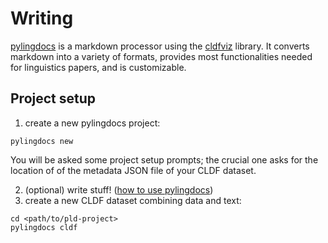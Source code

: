 # Writing

[pylingdocs](https://fl.mt/pylingdocs) is a markdown processor using the [cldfviz](https://github.com/cldf/cldfviz/blob/main/docs/text.md) library.
It converts markdown into a variety of formats, provides most functionalities needed for linguistics papers, and is customizable.

## Project setup
1. create a new pylingdocs project:
```shell
pylingdocs new
```
You will be asked some project setup prompts; the crucial one asks for the location of of the metadata JSON file of your CLDF dataset.

2. (optional) write stuff! ([how to use pylingdocs](https://fl.mt/pylingdocs/usage/#quick-start))
3. create a new CLDF dataset combining data and text:

```shell
cd <path/to/pld-project>
pylingdocs cldf
```

